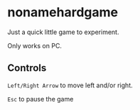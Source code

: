 # nonamehardgame

Just a quick little game to experiment.

Only works on PC.

## Controls

`Left/Right Arrow` to move left and/or right.

`Esc` to pause the game
